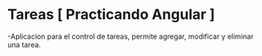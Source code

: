 # Tareas [ Practicando Angular ]

-Aplicacion para el control de tareas, permite agregar, modificar y eliminar una tarea.

